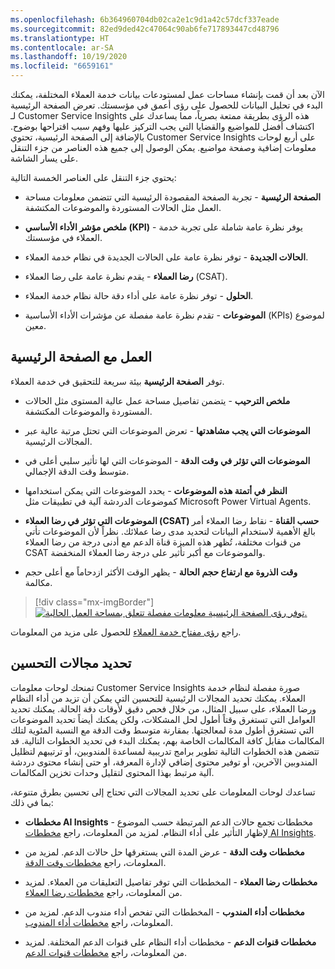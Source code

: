 ```yaml
---
ms.openlocfilehash: 6b364960704db02ca2e1c9d1a42c57dcf337eade
ms.sourcegitcommit: 82ed9ded42c47064c90ab6fe717893447cd48796
ms.translationtype: HT
ms.contentlocale: ar-SA
ms.lasthandoff: 10/19/2020
ms.locfileid: "6659161"
---
```

الآن بعد أن قمت بإنشاء مساحات عمل لمستودعات بيانات خدمة العملاء المختلفة، يمكنك البدء في تحليل البيانات للحصول على رؤى أعمق في مؤسستك. تعرض الصفحة الرئيسية لـ Customer Service Insights هذه الرؤى بطريقة ممتعة بصرياً، مما يساعدك على اكتشاف أفضل للمواضيع والقضايا التي يجب التركيز عليها وفهم سبب اقتراحها بوضوح. بالإضافة إلى الصفحة الرئيسية، تحتوي Customer Service Insights على أربع لوحات معلومات إضافية وصفحة مواضيع. يمكن الوصول إلى جميع هذه العناصر من جزء التنقل على يسار الشاشة.

يحتوي جزء التنقل على العناصر الخمسة التالية:

- **الصفحة الرئيسية** - تجربة الصفحة المقصودة الرئيسية التي تتضمن معلومات مساحة العمل مثل الحالات المستوردة والموضوعات المكتشفة.

- **ملخص مؤشر الأداء الأساسي (KPI)‬** - يوفر نظرة عامة شاملة على تجربة خدمة العملاء في مؤسستك.

- **الحالات الجديدة** - توفر نظرة عامة على الحالات الجديدة في نظام خدمة العملاء.

- **رضا العملاء** - يقدم نظرة عامة على رضا العملاء (CSAT).

- **الحلول** - توفر نظرة عامة على أداء دقة حالة نظام خدمة العملاء.

- **الموضوعات** - تقدم نظرة عامة مفصلة عن مؤشرات الأداء الأساسية (KPIs) لموضوع معين.

## <a name="work-with-the-home-page"></a>العمل مع الصفحة الرئيسية

توفر **الصفحة الرئيسية** بيئة سريعة للتحقيق في خدمة العملاء.

- **ملخص الترحيب** - يتضمن تفاصيل مساحة عمل عالية المستوى مثل الحالات المستوردة والموضوعات المكتشفة.

- **الموضوعات التي يجب مشاهدتها** - تعرض الموضوعات التي تحتل مرتبة عالية عبر المجالات الرئيسية.

- **الموضوعات التي تؤثر في وقت الدقة** - الموضوعات التي لها تأثير سلبي أعلى في متوسط وقت الدقة الإجمالي.

- **النظر في أتمتة هذه الموضوعات** - يحدد الموضوعات التي يمكن استخدامها كموضوعات الدردشة آلية في تطبيقات مثل Microsoft Power Virtual Agents.

- **الموضوعات التي تؤثر في رضا العملاء (CSAT) حسب القناة** - نقاط رضا العملاء أمر بالغ الأهمية لاستخدام البيانات لتحديد مدى رضا عملائك. نظراً لأن الموضوعات تأتي من قنوات مختلفة، تُظهر هذه الميزة قناة الدعم مع أدنى درجة من رضا العملاء CSAT والموضوعات مع أكبر تأثير على درجة رضا العملاء المنخفضة.

- **وقت الذروة مع ارتفاع حجم الحالة** - يظهر الوقت الأكثر ازدحاماً مع أعلى حجم مكالمة.

> [!div class="mx-imgBorder"]
> [![توفر رؤى الصفحة الرئيسية معلومات مفصلة تتعلق بمساحة العمل الحالية.](../media/home-page-insights-ssm.png)](../media/home-page-insights-ssm.png#lightbox)

راجع [رؤى مفتاح خدمة العملاء](https://docs.microsoft.com/dynamics365/ai/customer-service-insights/keyinsights/?azure-portal=true) للحصول على مزيد من المعلومات.

## <a name="identify-areas-of-improvement"></a>تحديد مجالات التحسين

تمنحك لوحات معلومات Customer Service Insights صورة مفصلة لنظام خدمة العملاء. يمكنك تحديد المجالات الرئيسية للتحسين التي يمكن أن تزيد من أداء النظام ورضا العملاء، على سبيل المثال، من خلال فحص دقيق لأوقات دقة الحالة. يمكنك تحديد العوامل التي تستغرق وقتاً أطول لحل المشكلات، ولكن يمكنك أيضاً تحديد الموضوعات التي تستغرق أطول مدة لمعالجتها. بمقارنة متوسط وقت الدقة مع النسبة المئوية لتلك المكالمات مقابل كافة المكالمات الخاصة بهم، يمكنك البدء في تحديد الخطوات التالية. قد تتضمن هذه الخطوات التالية تطوير برامج تدريبية لمساعدة المندوبين، أو ترتيبهم لتظليل المندوبين الآخرين، أو توفير محتوى إضافي لإدارة المعرفة، أو حتى إنشاء محتوى دردشة آلية مرتبط بهذا المحتوى لتقليل وحدات تخزين المكالمات.

تساعدك لوحات المعلومات على تحديد المجالات التي تحتاج إلى تحسين بطرق متنوعة، بما في ذلك:

- **مخططات AI Insights** - مخططات تجمع حالات الدعم المرتبطة حسب الموضوع لإظهار التأثير على أداء النظام. لمزيد من المعلومات، راجع [مخططات AI Insights](https://docs.microsoft.com/dynamics365/ai/customer-service-insights/improve-system#ai-insights-charts/?azure-portal=true).

- **مخططات وقت الدقة** - عرض المدة التي يستغرقها حل حالات الدعم. لمزيد من المعلومات، راجع [مخططات وقت الدقة](https://docs.microsoft.com/dynamics365/ai/customer-service-insights/improve-system#resolution-time-charts/?azure-portal=true).

- **مخططات رضا العملاء** - المخططات التي توفر تفاصيل التعليقات من العملاء. لمزيد من المعلومات، راجع [مخططات رضا العملاء](https://docs.microsoft.com/dynamics365/ai/customer-service-insights/improve-system#customer-satisfaction-charts/?azure-portal=true).

- **مخططات أداء المندوب** - المخططات التي تفحص أداء مندوب الدعم. لمزيد من المعلومات، راجع [مخططات أداء المندوب](https://docs.microsoft.com/dynamics365/ai/customer-service-insights/improve-system#customer-satisfaction-charts/?azure-portal=true).

- **مخططات قنوات الدعم** - مخططات أداء النظام على قنوات الدعم المختلفة. لمزيد من المعلومات، راجع [مخططات قنوات الدعم](https://docs.microsoft.com/dynamics365/ai/customer-service-insights/improve-system#support-channel-charts/?azure-portal=true).

